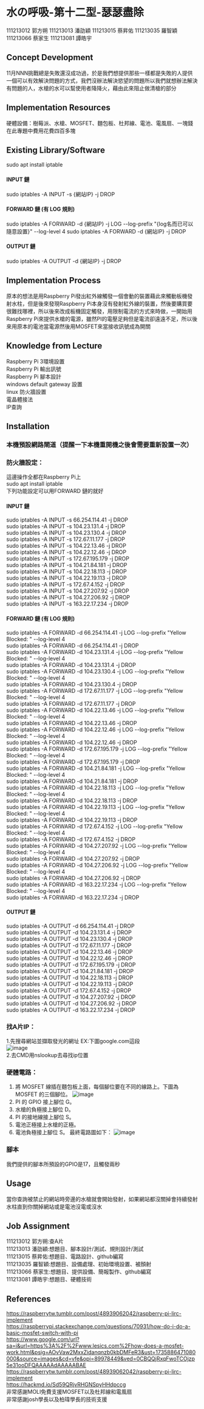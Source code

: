 # 水の呼吸-第十二型-瑟瑟盡除
111213012 郭方朔
111213013 潘劭穎
111213015 蔡昇佑
111213035 羅智穎
111213066 蔡家生
111213081 譚皓宇

## Concept Development

<!-- Why does your team want to build this idea/project?  -->
11月NNN挑戰總是失敗還沒成功過，於是我們想提供那些一樣都是失敗的人提供一個可以有效解決問題的方式，我們沒辦法解決慾望的問題所以我們就想辦法解決有問題的人，水槍的水可以幫使用者降降火，藉由此來阻止做清槍的部分

## Implementation Resources

<!-- e.g., How many Raspberry Pi? How much you spent on these resources? -->
硬體設備：樹莓派、水槍、MOSFET、麵包板、杜邦線、電池、電風扇、一塊錢  
在此專題中費用花費四百多塊
## Existing Library/Software

<!-- Which libraries do you use while you implement the project -->
sudo apt install iptable
#### INPUT 鏈
sudo iptables -A INPUT -s {網站IP} -j DROP

#### FORWARD 鏈 (有 LOG 規則)
sudo iptables -A FORWARD -d {網站IP} -j LOG --log-prefix "{log名而已可以隨意設置}" --log-level 4
sudo iptables -A FORWARD -d {網站IP} -j DROP

#### OUTPUT 鏈
sudo iptables -A OUTPUT -d {網站IP} -j DROP

## Implementation Process

<!-- What kind of problems you encounter, and how did you resolve the issue? -->
原本的想法是用Raspberry Pi發出紅外線觸發一個會動的裝置藉此來觸動板機發射水柱，但是後來發現Raspberry Pi本身沒有發射紅外線的裝置，然後要購買要很難找哪裡，所以後來改成板機固定觸發，用限制電流的方式來時做，一開始用Raspberry Pi來提供水槍的電源，雖然PI的電壓足夠但是電流卻遠遠不足，所以後來用原本的電池當電源然後用MOSFET來當接收訊號成為開關
## Knowledge from Lecture

<!-- What kind of knowledge did you use on this project? -->
Raspberry Pi 3環境設置  
Raspberry Pi 輸出訊號  
Raspberry Pi 腳本設計  
windows default gateway 設置  
linux 防火牆設置  
電晶體接法  
IP查詢
  

## Installation

<!-- How do the user install with your project? -->
### 本機預設網路閘道（提醒一下本機重開機之後會需要重新設置一次）



### 防火牆設定：  
這邊操作全都在Raspberry Pi上  
sudo apt install iptable  
下列功能設定可以用FORWARD 鏈的就好
#### INPUT 鏈
sudo iptables -A INPUT -s 66.254.114.41 -j DROP  
sudo iptables -A INPUT -s 104.23.131.4 -j DROP  
sudo iptables -A INPUT -s 104.23.130.4 -j DROP  
sudo iptables -A INPUT -s 172.67.11.177 -j DROP  
sudo iptables -A INPUT -s 104.22.13.46 -j DROP  
sudo iptables -A INPUT -s 104.22.12.46 -j DROP  
sudo iptables -A INPUT -s 172.67.195.179 -j DROP  
sudo iptables -A INPUT -s 104.21.84.181 -j DROP  
sudo iptables -A INPUT -s 104.22.18.113 -j DROP  
sudo iptables -A INPUT -s 104.22.19.113 -j DROP  
sudo iptables -A INPUT -s 172.67.4.152 -j DROP  
sudo iptables -A INPUT -s 104.27.207.92 -j DROP  
sudo iptables -A INPUT -s 104.27.206.92 -j DROP  
sudo iptables -A INPUT -s 163.22.17.234 -j DROP  

#### FORWARD 鏈 (有 LOG 規則)
sudo iptables -A FORWARD -d 66.254.114.41 -j LOG --log-prefix "Yellow Blocked: " --log-level 4  
sudo iptables -A FORWARD -d 66.254.114.41 -j DROP  
sudo iptables -A FORWARD -d 104.23.131.4 -j LOG --log-prefix "Yellow Blocked: " --log-level 4  
sudo iptables -A FORWARD -d 104.23.131.4 -j DROP  
sudo iptables -A FORWARD -d 104.23.130.4 -j LOG --log-prefix "Yellow Blocked: " --log-level 4  
sudo iptables -A FORWARD -d 104.23.130.4 -j DROP  
sudo iptables -A FORWARD -d 172.67.11.177 -j LOG --log-prefix "Yellow Blocked: " --log-level 4  
sudo iptables -A FORWARD -d 172.67.11.177 -j DROP  
sudo iptables -A FORWARD -d 104.22.13.46 -j LOG --log-prefix "Yellow Blocked: " --log-level 4  
sudo iptables -A FORWARD -d 104.22.13.46 -j DROP  
sudo iptables -A FORWARD -d 104.22.12.46 -j LOG --log-prefix "Yellow Blocked: " --log-level 4  
sudo iptables -A FORWARD -d 104.22.12.46 -j DROP  
sudo iptables -A FORWARD -d 172.67.195.179 -j LOG --log-prefix "Yellow Blocked: " --log-level 4  
sudo iptables -A FORWARD -d 172.67.195.179 -j DROP  
sudo iptables -A FORWARD -d 104.21.84.181 -j LOG --log-prefix "Yellow Blocked: " --log-level 4  
sudo iptables -A FORWARD -d 104.21.84.181 -j DROP  
sudo iptables -A FORWARD -d 104.22.18.113 -j LOG --log-prefix "Yellow Blocked: " --log-level 4  
sudo iptables -A FORWARD -d 104.22.18.113 -j DROP  
sudo iptables -A FORWARD -d 104.22.19.113 -j LOG --log-prefix "Yellow Blocked: " --log-level 4  
sudo iptables -A FORWARD -d 104.22.19.113 -j DROP  
sudo iptables -A FORWARD -d 172.67.4.152 -j LOG --log-prefix "Yellow Blocked: " --log-level 4  
sudo iptables -A FORWARD -d 172.67.4.152 -j DROP  
sudo iptables -A FORWARD -d 104.27.207.92 -j LOG --log-prefix "Yellow Blocked: " --log-level 4  
sudo iptables -A FORWARD -d 104.27.207.92 -j DROP  
sudo iptables -A FORWARD -d 104.27.206.92 -j LOG --log-prefix "Yellow Blocked: " --log-level 4  
sudo iptables -A FORWARD -d 104.27.206.92 -j DROP  
sudo iptables -A FORWARD -d 163.22.17.234 -j LOG --log-prefix "Yellow Blocked: " --log-level 4  
sudo iptables -A FORWARD -d 163.22.17.234 -j DROP  

#### OUTPUT 鏈
sudo iptables -A OUTPUT -d 66.254.114.41 -j DROP  
sudo iptables -A OUTPUT -d 104.23.131.4 -j DROP  
sudo iptables -A OUTPUT -d 104.23.130.4 -j DROP  
sudo iptables -A OUTPUT -d 172.67.11.177 -j DROP  
sudo iptables -A OUTPUT -d 104.22.13.46 -j DROP  
sudo iptables -A OUTPUT -d 104.22.12.46 -j DROP  
sudo iptables -A OUTPUT -d 172.67.195.179 -j DROP  
sudo iptables -A OUTPUT -d 104.21.84.181 -j DROP  
sudo iptables -A OUTPUT -d 104.22.18.113 -j DROP  
sudo iptables -A OUTPUT -d 104.22.19.113 -j DROP  
sudo iptables -A OUTPUT -d 172.67.4.152 -j DROP  
sudo iptables -A OUTPUT -d 104.27.207.92 -j DROP  
sudo iptables -A OUTPUT -d 104.27.206.92 -j DROP  
sudo iptables -A OUTPUT -d 163.22.17.234 -j DROP


### 找A片IP：
1.先搜尋網站並擷取發光的網址 EX:下圖google.com這段  
![image](https://github.com/user-attachments/assets/482c0fa0-2c4e-4209-9576-0c740ceb0ba2)  
2.去CMD用nslookup去尋找ip位置

### 硬體電路：
1. 將 MOSFET 線插在麵包板上面，每個腳位要在不同的線路上。下圖為 MOSFET 的三個腳位。
![image](https://github.com/user-attachments/assets/e01f7153-f6b0-44af-90c0-5ce4a75ea38b)
2. PI 的 GPIO 接上腳位 G。
3. 水槍的負極接上腳位 D。
4. PI 的接地線接上腳位 S。
5. 電池正極接上水槍的正極。
6. 電池負極接上腳位 S。
最終電路圖如下：
![image](https://github.com/user-attachments/assets/5cd73c2c-f89d-4ecf-a5df-f848524f9f5e)

### 腳本
我們提供的腳本所預設的GPIO是17，且觸發兩秒
## Usage

<!-- How to use your project -->
當你查詢被禁止的網站時旁邊的水槍就會開始發射，如果網站都沒關掉會持續發射水柱直到你關掉網站或是電池沒電或沒水

## Job Assignment
111213012 郭方朔:查A片  
111213013 潘劭穎:想題目、腳本設計/測試、規則設計/測試  
111213015 蔡昇佑:想題目、電路設計、github編寫  
111213035 羅智穎:想題目、設備處理、初始環境設置、被顏射  
111213066 蔡家生:想題目、提供設備、簡報製作、github編寫  
111213081 譚皓宇:想題目、硬體技術  
## References
https://raspberrytw.tumblr.com/post/48939062042/raspberry-pi-lirc-implement  
https://raspberrypi.stackexchange.com/questions/70931/how-do-i-do-a-basic-mosfet-switch-with-pi  
https://www.google.com/url?sa=i&url=https%3A%2F%2Fwww.lesics.com%2Fhow-does-a-mosfet-work.html&psig=AOvVaw2MxxZidanqnzb0kbDMFeR3&ust=1735886471080000&source=images&cd=vfe&opi=89978449&ved=0CBQQjRxqFwoTCOjzp5e31ooDFQAAAAAdAAAAABAE  
https://raspberrytw.tumblr.com/post/48939062042/raspberry-pi-lirc-implement  
https://hackmd.io/Sd59QRjvRHGNSpyHHdpccg  
非常感謝MOLI免費支援MOSFET以及杜邦線和電風扇  
非常感謝josh學長以及柏瑋學長的技術支援
